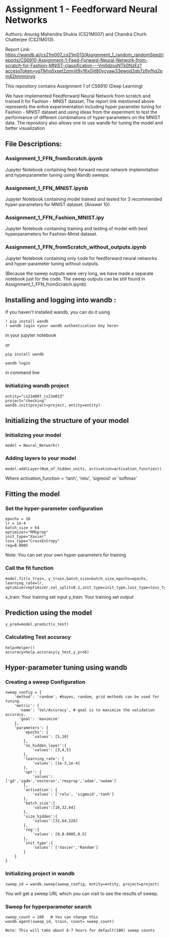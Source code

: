 # Assignment 1 - Feedforward Neural Networks
Authors: Anurag Mahendra Shukla (CS21M007) and Chandra Churh Chatterjee (CS21M013).

Report Link: https://wandb.ai/cs21m007_cs21m013/Assignment_1_random_randomSeed/reports/CS6910-Assignment-1-Feed-Forward-Neural-Network-from-scratch-for-Fashion-MNIST-classification---VmlldzoxNTk0NzEz?accessToken=yq11khq5xset2zmriit9v16x0ijt80ycyaw33ewod2qb7z6yfhq2pm42tmnminvg

This repository contains Assignment 1 of CS6910 (Deep Learning)

We have implemented Feedforward Neural Network from scratch and trained it for Fashion - MNIST dataset. The report link mentioned above represents
the entire experimentation including hyper parameter tuning for Fashion - MNIST dataset and using ideas from the experiment to test the performance of 
different combinations of hyper-parameters on the MNIST data. The repository also allows one to use wandb for tuning the model and better visualization

## File Descriptions:

### Assignment_1_FFN_fromScratch.ipynb
Jupyter Notebook containing feed-forward neural network implemntation and hyperparameter tuning using Wandb sweeps.

### Assignment_1_FFN_MNIST.ipynb
Jupyter Notebook containing model trained and tested for 3 recommended hyper-parameters for MNIST dataset. (Answer 10)

### Assignment_1_FFN_Fashion_MNIST.ipy
Jupyter Notebook containing training and testing of model with best hyperparameters for Fashion-Mnist dataset.

### Assignment_1_FFN_fromScratch_without_outputs.ipynb
Jupyter Notebook containing only code for feedforward neural networks and hyper-parameter tuning without outputs.

(Because the sweep outputs were very long, we have made a separate notebook just for the code. The sweep outputs can be still found in Assignment_1_FFN_fromScratch.ipynb)

## Installing and logging into wandb :

If you haven't installed wandb, you can do it using

```
! pip install wandb
! wandb login <your wandb authentication key here>
```

in your jupyter notebook

or 

```
pip install wandb
```

```
wandb login
```

in command line

### Initializing wandb project

```
entity="cs21m007_cs21m013"
project="checking"
wandb.init(project=project, entity=entity)
```

## Initializing the structure of your model

### Initializing your model
```
model = Neural_Network()
```

### Adding layers to your model
```
model.add(Layer(Num_of_hidden_units, activation=activation_function))
```

Where activation_function = 'tanh', 'relu', 'sigmoid' or 'softmax'

## Fitting the model
### Set the hyper-parameter configuration

```
epochs = 10
lr = 1e-4
batch_size = 64
optimizer="RMSprop"
init_type="Xavier"
loss_type="CrossEntropy"
reg=0.0005
```


Note: You can set your own hyper-parameters for training

### Call the fit function


```
model.fit(x_train, y_train,batch_size=batch_size,epochs=epochs, learning_rate=lr, optimizer=optimizer,val_split=0.1,init_type=init_type,loss_type=loss_type,reg=reg)
```

x_train: Your training set input
y_train: Your training set output

## Prediction using the model

```
y_pred=model.predict(x_test)
```

### Calculating Test accuracy

````
help=Helper()
accuracy=help.accuracy(y_test,y_prob)
````

## Hyper-parameter tuning using wandb

### Creating a sweep Configuration

```
sweep_config = {
    'method': 'random', #bayes, random, grid methods can be used for tuning.
    'metric': {
      'name': 'Val/Accuracy', # goal is to maximize the validation accuracy.
      'goal': 'maximize'   
    },
    'parameters': {
        'epochs': {
            'values': [5,10]
        },
        'no_hidden_layer':{
            'values': [3,4,5]  
        },
        'learning_rate': {
            'values': [1e-3,1e-4]
        },
        'opt': {
            'values': ['gd','sgdm','nesterov','rmsprop','adam','nadam']
        },
        'activation': {
            'values': ['relu', 'sigmoid','tanh']
        },
        'batch_size':{
            'values':[16,32,64]
        },
        'size_hidden':{
            'values':[32,64,128]
        },
        'reg':{
            'values': [0,0.0005,0.5]
        },
        'init_type':{
            'values': ['Xavier','Random']  
        }
    }
}
```

### Initializing project in wandb

``` 
sweep_id = wandb.sweep(sweep_config, entity=entity, project=project) 
```

You will get a sweep URL which you can visit to see the results of sweep.

### Sweep for hyperparameter search

```
sweep_count = 100   # You can change this
wandb.agent(sweep_id, train, count= sweep_count)
```

`Note: This will take about 6-7 hours for default(100) sweep counts`


